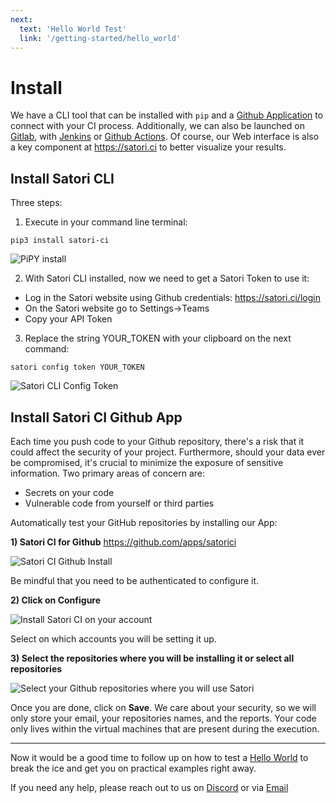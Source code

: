 ```yaml
---
next:
  text: 'Hello World Test'
  link: '/getting-started/hello_world'
---
```


# Install

We have a CLI tool that can be installed with `pip` and a [Github Application](../modes/ci/github.md) to connect with your CI process. Additionally, we can also be launched on [Gitlab](../modes/ci/gitlab.md), with [Jenkins](../modes/ci/jenkins.md) or [Github Actions](../modes/ci/action.md). Of course, our Web interface is also a key component at <https://satori.ci> to better visualize your results.

## Install Satori CLI

Three steps:

1. Execute in your command line terminal:

```console
pip3 install satori-ci
```

![PiPY install](img/install_1.png)

2. With Satori CLI installed, now we need to get a Satori Token to use it:

  * Log in the Satori website using Github credentials: https://satori.ci/login
  * On the Satori website go to Settings->Teams
  * Copy your API Token

3. Replace the string YOUR_TOKEN with your clipboard on the next command:

```console
satori config token YOUR_TOKEN
```

![Satori CLI Config Token](img/install_2.png)

## Install Satori CI Github App

Each time you push code to your Github repository, there's a risk that it could affect the security of your project. Furthermore, should your data ever be compromised, it's crucial to minimize the exposure of sensitive information. Two primary areas of concern are:

* Secrets on your code
* Vulnerable code from yourself or third parties

Automatically test your GitHub repositories by installing our App:

**1) Satori CI for Github** <https://github.com/apps/satorici>

![Satori CI Github Install](../modes/ci/img/github_1.png)

Be mindful that you need to be authenticated to configure it.

**2) Click on Configure**

![Install Satori CI on your account](../modes/ci/img/github_2.png)

Select on which accounts you will be setting it up.

**3) Select the repositories where you will be installing it or select all repositories**

![Select your Github repositories where you will use Satori](../modes/ci/img/github_3.png)

Once you are done, click on **Save**. We care about your security, so we will only store your email, your repositories names, and the reports. Your code only lives within the virtual machines that are present during the execution.

---

Now it would be a good time to follow up on how to test a [Hello World](hello_world.md) to break the ice and get you on practical examples right away.

If you need any help, please reach out to us on [Discord](https://discord.gg/NJHQ4MwYtt) or via [Email](mailto:support@satori-ci.com)
